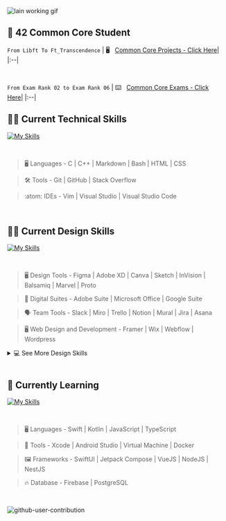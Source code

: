 <img src="https://drive.google.com/file/d/1hciMOOZYY7wlE77sTbUmZLXTlcO3sv-D/view" alt="lain working gif">


## :vampire: 42 Common Core Student

`From Libft To Ft_Transcendence`
| 🖥️  &nbsp; [Common Core Projects - Click Here](https://github.com/pasqualerossi/42-Projects-Guide)|
|:--|

<br>

`From Exam Rank 02 to Exam Rank 06`
| :keyboard:  &nbsp; [Common Core Exams - Click Here](https://github.com/pasqualerossi/42-Exams)| 
|:--|

## 🧑‍💻 Current Technical Skills

[![My Skills](https://skillicons.dev/icons?i=c,cpp,md,bash,vim,vscode,stackoverflow,html,css,github,git,visualstudio)](https://skillicons.dev)

<br>

> :desktop_computer:  Languages - C | C++ | Markdown | Bash | HTML | CSS

> :hammer_and_wrench:  Tools - Git | GitHub | Stack Overflow

> :atom:  IDEs - Vim | Visual Studio | Visual Studio Code

<br>

## :artist: Current Design Skills

[![My Skills](https://skillicons.dev/icons?i=figma,xd,webflow,ae,wordpress)](https://skillicons.dev)

<br>

> :desktop_computer:  Design Tools - Figma | Adobe XD | Canva | Sketch | InVision | Balsamiq | Marvel | Proto

> 🛌 Digital Suites - Adobe Suite | Microsoft Office | Google Suite

> 🗣️ Team Tools - Slack | Miro | Trello | Notion | Mural | Jira | Asana

> 🖥️ Web Design and Development - Framer | Wix | Webflow | Wordpress

<details>
  <summary>💻 See More Design Skills</summary>
  
## 🧍 User
  📊 User Research and Analysis 

  🗺️ Persona Creation and Empathy Mapping

  📖 User Stories, Flows and Journey Mapping

  🗣️ Conducting User Interviews and Surveys

  📑 Storyboarding and User Story Creation

  🧑‍🏫 User Onboarding and User Training

  ❓ Iterative User Testing and Feedback Incorporation

  📷 User Behavior Tracking

  💻 Usability Testing

<br>

## 🖋️ Design
    
  👁️ Accessibility and Inclusive Design
  
  🥅 Gamification and Behavioral Design
  
  🌐 Multilingual and Multicultural Design Considerations
  
  🛒 Competitor Analysis and Benchmarking
  
  🖥️ A/B Testing and Iterative Design

<br>

## 💻 Development

  📑 Design Systems and Libraries
  
  🗒️ Wireframing, Mockups and Prototyping
  
  🖱️ Interactions, Microinteractions and Motion Design
  
  🏗️ Information Architecture
  
  📢 Collaboration with Cross-Functional Teams and Stakeholders
  
  🧑‍💻 Multi-Device and Responsive Design
  > 🖥️ Web
 
  > 📱 Mobile

  > :window: Tablet
 
  > 👓 AR/VR

  > 🖥️ Dashboard

  > ⌚ Watch

  > 📺 TV

  > 🎮 Consoles
 
  > 📺 Presentations

  > 📶 Smart Home Devices and Applications
 
  > :placard: Digital Signage and Billboards

  > ✋Kiosks
    
</details>

<br>

## 🌱 Currently Learning

[![My Skills](https://skillicons.dev/icons?i=swift,kotlin,androidstudio,docker,js,vuejs,nodejs,nestjs,firebase,postgresql)](https://skillicons.dev)

<br>

> :desktop_computer:  Languages - Swift | Kotlin | JavaScript | TypeScript

> 🧰 Tools - Xcode | Android Studio | Virtual Machine | Docker

> :framed_picture: Frameworks - SwiftUI | Jetpack Compose | VueJS | NodeJS | NestJS

> :fire: Database - Firebase | PostgreSQL

<br>

![github-user-contribution](https://user-images.githubusercontent.com/58959408/157782696-8bc9ca49-ca61-4ab5-8b83-49c4e76c1a8f.svg)
